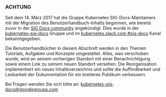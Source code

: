 ### ACHTUNG

Seit dem 14. März 2017 hat die Gruppe Kubernetes SIG-Docs-Maintainers mit der Migration des Benutzerhandbuch-Inhalts begonnen, wie bereits zuvor in der [SIG Docs community](https://git.k8s.io/community/sig-docs) angekündigt. Dies wurde in der [kubernetes-sig-docs](https://groups.google.com/forum/#!forum/kubernetes-sig-docs) Gruppe und im [kubernetes.slack.com #sig-docs](https://kubernetes.slack.com/messages/sig-docs/) Kanal bekanntgegeben.

Die Benutzerhandbücher in diesem Abschnitt werden in den Themen Tutorials, Aufgaben und Konzepte umgestaltet. Alles, was verschoben wurde, wird an seinem vorherigen Standort mit einer Benachrichtigung sowie einem Link zu seinem neuen Standort versehen. Die Reorganisation implementiert ein neues Inhaltsverzeichnis und sollte die Auffindbarkeit und Lesbarkeit der Dokumentation für ein breiteres Publikum verbessern.

Bei Fragen wenden Sie sich bitte an: [kubernetes-sig-docs@googlegroups.com](mailto:kubernetes-sig-docs%40googlegroups.com)

